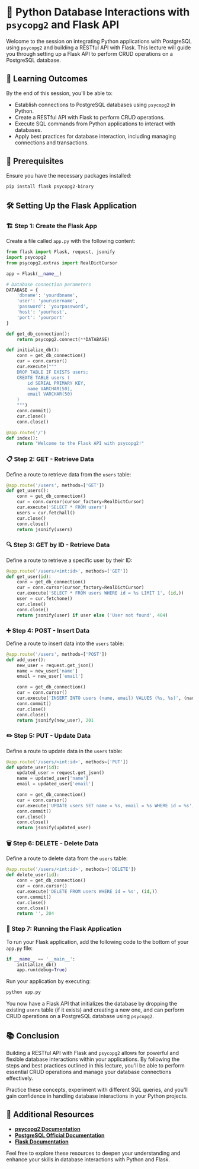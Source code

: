 # 🐍 Python Database Interactions with `psycopg2` and Flask API

Welcome to the session on integrating Python applications with PostgreSQL using `psycopg2` and building a RESTful API with Flask. This lecture will guide you through setting up a Flask API to perform CRUD operations on a PostgreSQL database.

## 🎯 Learning Outcomes

By the end of this session, you'll be able to:

- Establish connections to PostgreSQL databases using `psycopg2` in Python.
- Create a RESTful API with Flask to perform CRUD operations.
- Execute SQL commands from Python applications to interact with databases.
- Apply best practices for database interaction, including managing connections and transactions.

## 🔧 Prerequisites

Ensure you have the necessary packages installed:

```bash
pip install flask psycopg2-binary
```

## 🛠️ Setting Up the Flask Application

### 🏗️ Step 1: Create the Flask App

Create a file called `app.py` with the following content:

```python
from flask import Flask, request, jsonify
import psycopg2
from psycopg2.extras import RealDictCursor

app = Flask(__name__)

# Database connection parameters
DATABASE = {
    'dbname': 'yourdbname',
    'user': 'yourusername',
    'password': 'yourpassword',
    'host': 'yourhost',
    'port': 'yourport'
}

def get_db_connection():
    return psycopg2.connect(**DATABASE)

def initialize_db():
    conn = get_db_connection()
    cur = conn.cursor()
    cur.execute("""
    DROP TABLE IF EXISTS users;
    CREATE TABLE users (
        id SERIAL PRIMARY KEY,
        name VARCHAR(50),
        email VARCHAR(50)
    )
    """)
    conn.commit()
    cur.close()
    conn.close()

@app.route('/')
def index():
    return "Welcome to the Flask API with psycopg2!"
```

### 📋 Step 2: GET - Retrieve Data

Define a route to retrieve data from the `users` table:

```python
@app.route('/users', methods=['GET'])
def get_users():
    conn = get_db_connection()
    cur = conn.cursor(cursor_factory=RealDictCursor)
    cur.execute('SELECT * FROM users')
    users = cur.fetchall()
    cur.close()
    conn.close()
    return jsonify(users)
```

### 🔍 Step 3: GET by ID - Retrieve Data

Define a route to retrieve a specific user by their ID:

```python
@app.route('/users/<int:id>', methods=['GET'])
def get_user(id):
    conn = get_db_connection()
    cur = conn.cursor(cursor_factory=RealDictCursor)
    cur.execute('SELECT * FROM users WHERE id = %s LIMIT 1', (id,))
    user = cur.fetchone()
    cur.close()
    conn.close()
    return jsonify(user) if user else ('User not found', 404)
```

### ➕ Step 4: POST - Insert Data

Define a route to insert data into the `users` table:

```python
@app.route('/users', methods=['POST'])
def add_user():
    new_user = request.get_json()
    name = new_user['name']
    email = new_user['email']

    conn = get_db_connection()
    cur = conn.cursor()
    cur.execute('INSERT INTO users (name, email) VALUES (%s, %s)', (name, email))
    conn.commit()
    cur.close()
    conn.close()
    return jsonify(new_user), 201
```

### ✏️ Step 5: PUT - Update Data

Define a route to update data in the `users` table:

```python
@app.route('/users/<int:id>', methods=['PUT'])
def update_user(id):
    updated_user = request.get_json()
    name = updated_user['name']
    email = updated_user['email']

    conn = get_db_connection()
    cur = conn.cursor()
    cur.execute('UPDATE users SET name = %s, email = %s WHERE id = %s', (name, email, id))
    conn.commit()
    cur.close()
    conn.close()
    return jsonify(updated_user)
```

### 🗑️ Step 6: DELETE - Delete Data

Define a route to delete data from the `users` table:

```python
@app.route('/users/<int:id>', methods=['DELETE'])
def delete_user(id):
    conn = get_db_connection()
    cur = conn.cursor()
    cur.execute('DELETE FROM users WHERE id = %s', (id,))
    conn.commit()
    cur.close()
    conn.close()
    return '', 204
```

### 🚀 Step 7: Running the Flask Application

To run your Flask application, add the following code to the bottom of your `app.py` file:

```python
if __name__ == '__main__':
    initialize_db()
    app.run(debug=True)
```

Run your application by executing:

```bash
python app.py
```

You now have a Flask API that initializes the database by dropping the existing `users` table (if it exists) and creating a new one, and can perform CRUD operations on a PostgreSQL database using `psycopg2`.

## 📚 Conclusion

Building a RESTful API with Flask and `psycopg2` allows for powerful and flexible database interactions within your applications. By following the steps and best practices outlined in this lecture, you'll be able to perform essential CRUD operations and manage your database connections effectively.

Practice these concepts, experiment with different SQL queries, and you'll gain confidence in handling database interactions in your Python projects.

## 📖 Additional Resources

- **[psycopg2 Documentation](https://www.psycopg.org/docs/)**
- **[PostgreSQL Official Documentation](https://www.postgresql.org/docs/)**
- **[Flask Documentation](https://flask.palletsprojects.com/en/2.0.x/)**

Feel free to explore these resources to deepen your understanding and enhance your skills in database interactions with Python and Flask.

